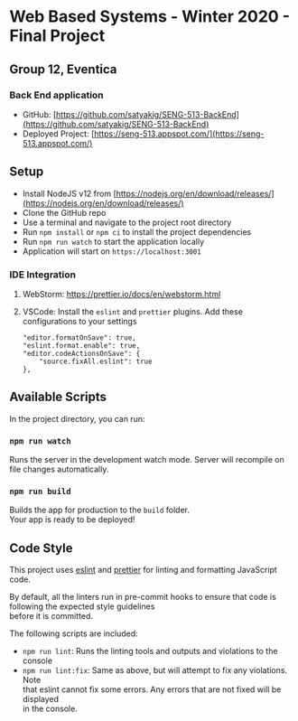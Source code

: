 # Web Based Systems - Winter 2020 - Final Project

## Group 12, Eventica

### Back End application

- GitHub: [https://github.com/satyakig/SENG-513-BackEnd](https://github.com/satyakig/SENG-513-BackEnd)
- Deployed Project: [https://seng-513.appspot.com/](https://seng-513.appspot.com/)

## Setup

- Install NodeJS v12 from [https://nodejs.org/en/download/releases/](https://nodejs.org/en/download/releases/)
- Clone the GitHub repo
- Use a terminal and navigate to the project root directory
- Run `npm install` or `npm ci` to install the project dependencies
- Run `npm run watch` to start the application locally
- Application will start on `https://localhost:3001`

### IDE Integration

1. WebStorm: https://prettier.io/docs/en/webstorm.html
2. VSCode: Install the `eslint` and `prettier` plugins. Add these configurations to your settings

   ```
   "editor.formatOnSave": true,
   "eslint.format.enable": true,
   "editor.codeActionsOnSave": {
       "source.fixAll.eslint": true
   },
   ```

## Available Scripts

In the project directory, you can run:

### `npm run watch`

Runs the server in the development watch mode. Server will recompile on file changes automatically.

### `npm run build`

Builds the app for production to the `build` folder.<br>
Your app is ready to be deployed!

## Code Style

This project uses [eslint](https://eslint.org) and [prettier](https://prettier.io) for linting and formatting JavaScript code. <br>

By default, all the linters run in pre-commit hooks to ensure that code is following the expected style guidelines <br>
before it is committed.

The following scripts are included: <br>

- `npm run lint`: Runs the linting tools and outputs and violations to the console
- `npm run lint:fix`: Same as above, but will attempt to fix any violations. Note <br>
  that eslint cannot fix some errors. Any errors that are not fixed will be displayed <br>
  in the console.
